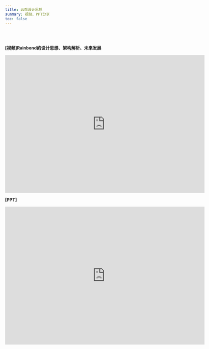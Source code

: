 ```yaml
---
title: 云帮设计思想
summary: 视频、PPT分享
toc: false
---
```

<br/>
<br/>

**[视频]Rainbond的设计思想、架构解析、未来发展**

<iframe height=450 width=650 src='https://player.youku.com/embed/XMzMzMjY1ODgyMA==' frameborder=0 'allowfullscreen'></iframe>

**[PPT]**

<embed width="650" height="450" fullscreen="yes" src="https://static.goodrain.com/images/acp/docs/video/Rainbond_design.pdf">

